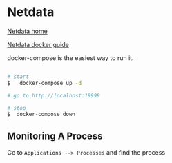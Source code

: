 <link rel='stylesheet' href='../../assets/css/main.css'/>

# Netdata

[Netdata home](https://github.com/netdata/netdata)

[Netdata docker guide](https://learn.netdata.cloud/docs/agent/packaging/docker/)

docker-compose is the easiest way to run it.

```bash

# start
$   docker-compose up -d

# go to http://localhost:19999

# stop
$  docker-compose down
```

## Monitoring A Process

Go to `Applications --> Processes` and find the process